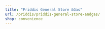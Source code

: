 ```yaml
---
title: "Priddis General Store &Gas"
url: /priddis/priddis-general-store-andgas/
shop: convenience
---
```

